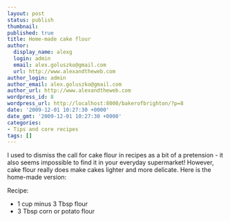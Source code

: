 ```yaml
---
layout: post
status: publish
thumbnail: 
published: true
title: Home-made cake flour
author:
  display_name: alexg
  login: admin
  email: alex.goluszko@gmail.com
  url: http://www.alexandtheweb.com
author_login: admin
author_email: alex.goluszko@gmail.com
author_url: http://www.alexandtheweb.com
wordpress_id: 8
wordpress_url: http://localhost:8000/bakerofbrighton/?p=8
date: '2009-12-01 10:27:30 +0000'
date_gmt: '2009-12-01 10:27:30 +0000'
categories:
- Tips and core recipes
tags: []
---
```

<p>I used to dismiss the call for cake flour in recipes as a bit of a pretension - it also seems impossible to find it in your everyday supermarket! However, cake flour really does make cakes lighter and more delicate. Here is the home-made version:</p>
<p>Recipe:</p>
<ul>
<li>1 cup minus 3 Tbsp flour</li>
<li>3 Tbsp corn or potato flour</li>
</ul>
